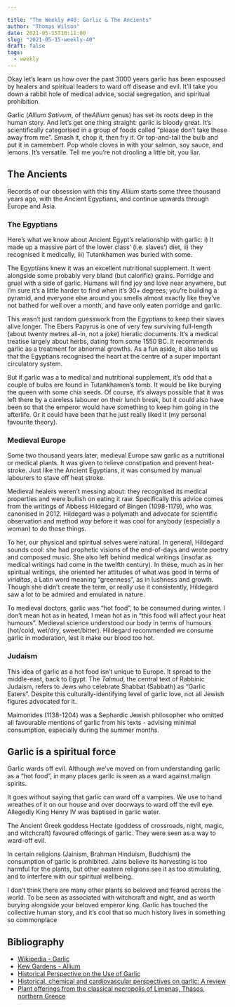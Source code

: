 ```yaml
---

title: "The Weekly #40: Garlic & The Ancients"
author: "Thomas Wilson"
date: 2021-05-15T10:11:00
slug: "2021-05-15-weekly-40"
draft: false
tags:
  - weekly
---
```


Okay let’s learn us how over the past 3000 years garlic has been espoused by healers and spiritual leaders to ward off disease and evil. It’ll take you down a rabbit hole of medical advice, social segregation, and spiritual prohibition.

Garlic (_Allium Sativum_, of the*Allium* genus) has set its roots deep in the human story. And let’s get one thing straight: garlic is bloody great. It’s scientifically categorised in a group of foods called “please don’t take these away from me”. Smash it, chop it, then fry it. Or top-and-tail the bulb and put it in camembert. Pop whole cloves in with your salmon, soy sauce, and lemons. It’s versatile. Tell me you’re not drooling a little bit, you liar.

## The Ancients

Records of our obsession with this tiny _Allium_ starts some three thousand years ago, with the Ancient Egyptians, and continue upwards through Europe and Asia.

### The Egyptians

Here’s what we know about Ancient Egypt’s relationship with garlic: i) It made up a massive part of the lower class’ (i.e. slaves’) diet, ii) they recognised it medically, iii) Tutankhamen was buried with some.

The Egyptians knew it was an excellent nutritional supplement. It went alongside some probably very bland (but calorific) grains. Porridge and gruel with a side of garlic. Humans will find joy and love near anywhere, but I’m sure it’s a little harder to find when it’s 30+ degrees, you’re building a pyramid, and everyone else around you smells almost exactly like they’ve not bathed for well over a month, and have only eaten porridge and garlic.

This wasn’t just random guesswork from the Egyptians to keep their slaves alive longer. The Ebers Papyrus is one of very few surviving full-length (about twenty metres all-in, not a joke) hieratic documents. It’s a medical treatise largely about herbs, dating from some 1550 BC. It recommends garlic as a treatment for abnormal growths. As a fun aside, it also tells us that the Egyptians recognised the heart at the centre of a super important circulatory system.

But if garlic was a to medical and nutritional supplement, it’s odd that a couple of bulbs ere found in Tutankhamen’s tomb. It would be like burying the queen with some chia seeds. Of course, it’s always possible that it was left there by a careless labourer on their lunch break, but it could also have been so that the emperor would have something to keep him going in the afterlife. Or it could have been that he just really liked it (my personal favourite theory).

### Medieval Europe

Some two thousand years later, medieval Europe saw garlic as a nutritional or medical plants. It was given to relieve constipation and prevent heat-stroke. Just like the Ancient Egyptians, it was consumed by manual labourers to stave off heat stroke.

Medieval healers weren’t messing about: they recognised its medical properties and were bullish on eating it raw. Specifically this advice comes from the writings of Abbess Hildegard of Bingen (1098-1179), who was canonised in 2012. Hildegard was a polymath and advocate for scientific observation and method _way_ before it was cool for anybody (especially a woman) to do those things.

To her, our physical and spiritual selves were natural. In general, Hildegard sounds cool: she had prophetic visions of the end-of-days and wrote poetry and composed music. She also left behind medical writings (insofar as medical writings had come in the twelfth century). In these, much as in her spiritual writings, she oriented her attitudes of what was good in terms of _viriditas_, a Latin word meaning “greenness”, as in lushness and growth. Though she didn’t create the term, or really use it consistently, Hildegard saw a lot to be admired and emulated in nature.

To medieval doctors, garlic was “hot food”, to be consumed during winter. I don’t mean hot as in heated, I mean hot as in “this food will affect your heat humours”. Medieval science understood our body in terms of humours (hot/cold, wet/dry, sweet/bitter). Hildegard recommended we consume garlic in moderation, lest it make our blood too hot.

### Judaism

This idea of garlic as a hot food isn’t unique to Europe. It spread to the middle-east, back to Egypt. The _Talmud_, the central text of Rabbinic Judaism, refers to Jews who celebrate Shabbat (Sabbath) as “Garlic Eaters”. Despite this culturally-identifying level of garlic love, not all Jewish figures advocated for it.

Maimonides (1138-1204) was a Sephardic Jewish philosopher who omitted all favourable mentions of garlic from his texts - advising minimal consumption, especially during the summer months.

## Garlic is a spiritual force

Garlic wards off evil. Although we’ve moved on from understanding garlic as a “hot food”, in many places garlic is seen as a ward against malign spirits.

It goes without saying that garlic can ward off a vampires. We use to hand wreathes of it on our house and over doorways to ward off the evil eye. Allegedly King Henry IV was baptised in garlic water.

The Ancient Greek goddess Hectate (goddess of crossroads, night, magic, and witchcraft) favoured offerings of garlic. They were seen as a way to ward-off evil.

In certain religions (Jainism, Brahman Hinduism, Buddhism) the consumption of garlic is prohibited. Jains believe its harvesting is too harmful for the plants, but other eastern religions see it as too stimulating, and to interfere with our spiritual wellbeing.

I don’t think there are many other plants so beloved and feared across the world. To be seen as associated with witchcraft and night, and as worth burying alongside your beloved emperor king. Garlic has touched the collective human story, and it’s cool that so much history lives in something so commonplace

## Bibliography

- [Wikipedia - Garlic](https://en.wikipedia.org/wiki/Garlic)
- [Kew Gardens - Allium](http://powo.science.kew.org/taxon/urn:lsid:ipni.org:names:528796-1)
- [Historical Perspective on the Use of Garlic](https://academic.oup.com/jn/article/131/3/951S/4687053?maxto..)
- [Historical, chemical and cardiovascular perspectives on garlic: A review](https://www.phcogrev.com/article/2007/1/1-7)
- [Plant offerings from the classical necropolis of Limenas, Thasos, northern Greece](https://www.academia.edu/download/45254705/Plant_offerings_from_the_classical_necropolis_of_Thasos.pdf)
